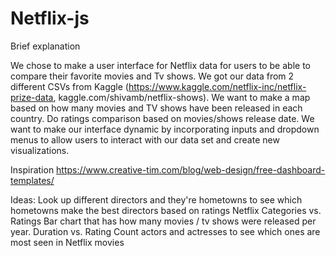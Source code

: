 # Netflix-js

Brief explanation

We chose to make a user interface for Netflix data for users to be able to compare their favorite movies and Tv shows. We got our data from 2 different CSVs from Kaggle (https://www.kaggle.com/netflix-inc/netflix-prize-data, kaggle.com/shivamb/netflix-shows). We want to make a map based on how many movies and TV shows have been released in each country. Do ratings comparison based on movies/shows release date. We want to make our interface dynamic by incorporating inputs and dropdown menus to allow users to interact with our data set and create new visualizations. 

Inspiration
https://www.creative-tim.com/blog/web-design/free-dashboard-templates/

Ideas:
Look up different directors and they're hometowns to see which hometowns make the best directors based on ratings
Netflix Categories vs. Ratings
Bar chart that has how many movies / tv shows were released per year.
Duration vs. Rating
Count actors and actresses to see which ones are most seen in Netflix movies
